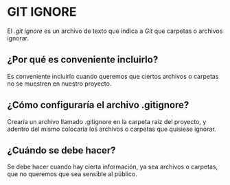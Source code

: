 # GIT IGNORE
El *.git ignore* es un archivo de texto que indica a *Git* que carpetas o archivos ignorar.

## ¿Por qué es conveniente incluirlo?

Es conveniente incluirlo cuando queremos que ciertos archivos o carpetas no se muestren en nuestro proyecto.

## ¿Cómo configuraría el archivo .gitignore?

Crearía un archivo llamado .gitignore en la carpeta raíz del proyecto, y adentro del mismo colocaría los archivos o carpetas que quisiese ignorar.

## ¿Cuándo se debe hacer?

Se debe hacer cuando hay cierta información, ya sea archivos o carpetas, que no queremos que sea sensible al público.

